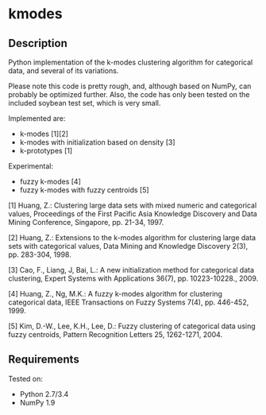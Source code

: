 kmodes
======

Description
-----------
Python implementation of the k-modes clustering algorithm for categorical data,
and several of its variations.

Please note this code is pretty rough, and, although based on NumPy, can
probably be optimized further. Also, the code has only been tested on the
included soybean test set, which is very small.

Implemented are:
* k-modes [1][2]
* k-modes with initialization based on density [3]
* k-prototypes [1]

Experimental:
* fuzzy k-modes [4]
* fuzzy k-modes with fuzzy centroids [5]

[1] Huang, Z.: Clustering large data sets with mixed numeric and categorical
values, Proceedings of the First Pacific Asia Knowledge Discovery and Data
Mining Conference, Singapore, pp. 21-34, 1997.

[2] Huang, Z.: Extensions to the k-modes algorithm for clustering large data
sets with categorical values, Data Mining and Knowledge Discovery 2(3),
pp. 283-304, 1998.

[3] Cao, F., Liang, J, Bai, L.: A new initialization method for categorical
data clustering, Expert Systems with Applications 36(7), pp. 10223-10228.,
2009.

[4] Huang, Z., Ng, M.K.: A fuzzy k-modes algorithm for clustering categorical
data, IEEE Transactions on Fuzzy Systems 7(4), pp. 446-452, 1999.

[5] Kim, D.-W., Lee, K.H., Lee, D.: Fuzzy clustering of categorical data using
fuzzy centroids, Pattern Recognition Letters 25, 1262-1271, 2004.

Requirements
------------
Tested on:
* Python 2.7/3.4
* NumPy 1.9
